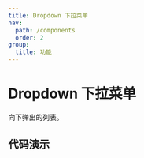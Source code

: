 ```yaml
---
title: Dropdown 下拉菜单
nav:
  path: /components
  order: 2
group:
  title: 功能
---
```


# Dropdown 下拉菜单

向下弹出的列表。

## 代码演示

<code src="./demo/index1.tsx" />
